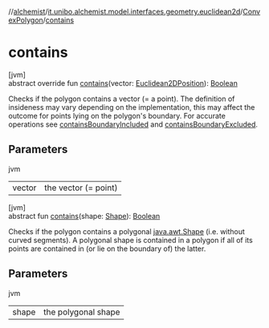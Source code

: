//[alchemist](../../../index.md)/[it.unibo.alchemist.model.interfaces.geometry.euclidean2d](../index.md)/[ConvexPolygon](index.md)/[contains](contains.md)

# contains

[jvm]\
abstract override fun [contains](contains.md)(vector: [Euclidean2DPosition](../../it.unibo.alchemist.model.implementations.positions/-euclidean2-d-position/index.md)): [Boolean](https://kotlinlang.org/api/latest/jvm/stdlib/kotlin/-boolean/index.html)

Checks if the polygon contains a vector (= a point). The definition of insideness may vary depending on the implementation, this may affect the outcome for points lying on the polygon's boundary. For accurate operations see [containsBoundaryIncluded](contains-boundary-included.md) and [containsBoundaryExcluded](contains-boundary-excluded.md).

## Parameters

jvm

| | |
|---|---|
| vector | the vector (= point) |

[jvm]\
abstract fun [contains](contains.md)(shape: [Shape](https://docs.oracle.com/javase/8/docs/api/java/awt/Shape.html)): [Boolean](https://kotlinlang.org/api/latest/jvm/stdlib/kotlin/-boolean/index.html)

Checks if the polygon contains a polygonal [java.awt.Shape](https://docs.oracle.com/javase/8/docs/api/java/awt/Shape.html) (i.e. without curved segments). A polygonal shape is contained in a polygon if all of its points are contained in (or lie on the boundary of) the latter.

## Parameters

jvm

| | |
|---|---|
| shape | the polygonal shape |
